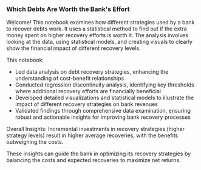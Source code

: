 ### Which Debts Are Worth the Bank's Effort

Welcome! This notebook examines how different strategies used by a bank to recover debts work. It uses a statistical method to find out if the extra money spent on higher recovery efforts is worth it. The analysis involves looking at the data, using statistical models, and creating visuals to clearly show the financial impact of different recovery levels.

This notebook:
- Led data analysis on debt recovery strategies, enhancing the understanding of cost-benefit relationships
- Conducted regression discontinuity analysis, identifying key thresholds where additional recovery efforts are financially beneficial
- Developed detailed visualizations and statistical models to illustrate the impact of different recovery strategies on bank revenues
- Validated findings through comprehensive data examination, ensuring robust and actionable insights for improving bank recovery processes

Overall Insights: Incremental investments in recovery strategies (higher strategy levels) result in higher average recoveries, with the benefits outweighing the costs.

These insights can guide the bank in optimizing its recovery strategies by balancing the costs and expected recoveries to maximize net returns.

